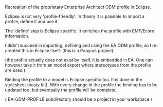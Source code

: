 Recreation of the proprietary Enterprise Architect ODM profile in Eclipse.

Eclipse is not very 'profile-friendly'. In theory it is possible to import a profile, define it and use it.

The 'define' step is Eclipse specific. It enriches the profile with EMF/Ecore information.

I didn't succeed in importing, defining and using the EA ODM profile, so I re-created this in Eclipse itself. (this is a Papyrus project)

(the profile actually does not exist by itself, it is embedded in EA. One can however take it from an model export where stereotypes from the profile are used )

Binding the profile to a model is Eclipse specific too. It is done in the stylesheet (nasty bit). With every change in the profile the binding has to be updated too, but eventually the profile will be complete.

( EA-ODM-PROFILE subdirectory should be a project in your workspace )

